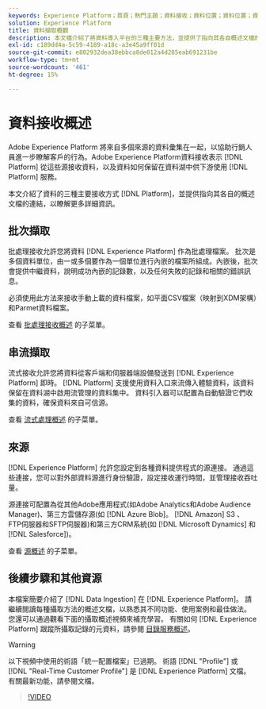 ```yaml
---
keywords: Experience Platform；首頁；熱門主題；資料接收；資料位置；資料位置；資料管理；資料管理；沿襲；沿襲；批處理；批處理；接收的資料
solution: Experience Platform
title: 資料擷取概觀
description: 本文檔介紹了將資料導入平台的三種主要方法，並提供了指向其各自概述文檔的連結，以瞭解更多詳細資訊。
exl-id: c189dd4a-5c59-4189-a18c-a3e45a9ff01d
source-git-commit: e802932dea38ebbca8de012a4d285eab691231be
workflow-type: tm+mt
source-wordcount: '461'
ht-degree: 15%

---
```


# 資料接收概述

Adobe Experience Platform 將來自多個來源的資料彙集在一起，以協助行銷人員進一步瞭解客戶的行為。Adobe Experience Platform資料接收表示 [!DNL Platform] 從這些源接收資料，以及資料如何保留在資料湖中供下游使用 [!DNL Platform] 服務。

本文介紹了資料的三種主要接收方式 [!DNL Platform]，並提供指向其各自的概述文檔的連結，以瞭解更多詳細資訊。

## 批次擷取

批處理接收允許您將資料 [!DNL Experience Platform] 作為批處理檔案。 批次是多個資料單位，由一或多個要作為一個單位進行內嵌的檔案所組成。內嵌後，批次會提供中繼資料，說明成功內嵌的記錄數，以及任何失敗的記錄和相關的錯誤訊息。

必須使用此方法來接收手動上載的資料檔案，如平面CSV檔案（映射到XDM架構）和Parmet資料檔案。

查看 [批處理接收概述](./batch-ingestion/overview.md) 的子菜單。

## 串流擷取

流式接收允許您將資料從客戶端和伺服器端設備發送到 [!DNL Experience Platform] 即時。 [!DNL Platform] 支援使用資料入口來流傳入體驗資料，該資料保留在資料湖中啟用流管理的資料集中。 資料引入器可以配置為自動驗證它們收集的資料，確保資料來自可信源。

查看 [流式處理概述](./streaming-ingestion/overview.md) 的子菜單。

## 來源

[!DNL Experience Platform] 允許您設定到各種資料提供程式的源連接。 通過這些連接，您可以對外部資料源進行身份驗證，設定接收運行時間，並管理接收吞吐量。

源連接可配置為從其他Adobe應用程式(如Adobe Analytics和Adobe Audience Manager)、第三方雲儲存源(如 [!DNL Azure Blob]。 [!DNL Amazon] S3 、 FTP伺服器和SFTP伺服器)和第三方CRM系統(如 [!DNL Microsoft Dynamics] 和 [!DNL Salesforce])。

查看 [源概述](../sources/home.md) 的子菜單。

## 後續步驟和其他資源

本檔案簡要介紹了 [!DNL Data Ingestion] 在 [!DNL Experience Platform]。 請繼續閱讀每種攝取方法的概述文檔，以熟悉其不同功能、使用案例和最佳做法。 您還可以通過觀看下面的攝取概述視頻來補充學習。 有關如何 [!DNL Experience Platform] 跟蹤所攝取記錄的元資料，請參閱 [目錄服務概述](../catalog/home.md)。

>[!WARNING]
>
>以下視頻中使用的術語「統一配置檔案」已過期。 術語 [!DNL "Profile"] 或 [!DNL "Real-Time Customer Profile"] 是 [!DNL Experience Platform] 文檔。 有關最新功能，請參閱文檔。

>[!VIDEO](https://video.tv.adobe.com/v/27106?quality=12&learn=on)

